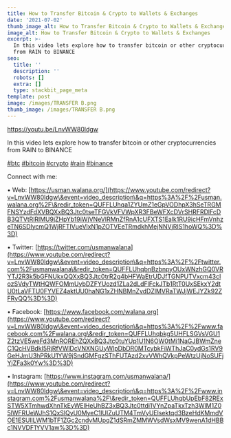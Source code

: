 ```yaml
---
title: How to Transfer Bitcoin & Crypto to Wallets & Exchanges
date: '2021-07-02'
thumb_image_alt: How to Transfer Bitcoin & Crypto to Wallets & Exchanges
image_alt: How to Transfer Bitcoin & Crypto to Wallets & Exchanges
excerpt: >-
  In this video lets explore how to transfer bitcoin or other cryptocurrencies
  from RAIN to BINANCE
seo:
  title: ''
  description: ''
  robots: []
  extra: []
  type: stackbit_page_meta
template: post
image: /images/TRANSFER B.png
thumb_image: /images/TRANSFER B.png
---
```

<https://youtu.be/LnvWW80ldgw>

In this video lets explore how to transfer bitcoin or other cryptocurrencies from RAIN to BINANCE

[#btc](https://www.youtube.com/hashtag/btc) [#bitcoin](https://www.youtube.com/hashtag/bitcoin) [#crypto](https://www.youtube.com/hashtag/crypto) [#rain](https://www.youtube.com/hashtag/rain) [#binance](https://www.youtube.com/hashtag/binance)

Connect with me:

• Web: [https://usman.walana.org/](https://www.youtube.com/redirect?v=LnvWW80ldgw\&event=video_description\&q=https%3A%2F%2Fusman.walana.org%2F\&redir_token=QUFFLUhqa1ZYUmZ1eGpVODhpX3hSeTRGMFNSYzdFdXVBQXxBQ3Jtc0tseTFGVkVFVWpXR3FBeWFXcDVrSHRFRDlFcDB3QTVtRlRlMU9jZHpYb19iWjVNeVlRMnZfRnA1cUFXTS1Ealk1RU9icHFmVnhzeTN6SDlycmQ1WjRFTlVueVlxN1pZOTVEeTRmdkhMejNNVjRIS1hoWQ%3D%3D)

• Twitter: [https://twitter.com/usmanwalana](https://www.youtube.com/redirect?v=LnvWW80ldgw\&event=video_description\&q=https%3A%2F%2Ftwitter.com%2Fusmanwalana\&redir_token=QUFFLUhqbnBzbnpyOUxWNzhGQ0VRYTJ2R3k5bGFNUkxQQXxBQ3Jtc0trR2g4bHFWaEtrUDJfTGNPUTVxcm43clozSVdyTWtHQWFOMmUybDZFYUozd1ZLa2dLdFlFckJTb1RtT0UxSEkxY2dtU0tLaVFTU0FYVEZ4aktUU0haNG1xZHNBMnZvdDZlMVRaTWJjWEJYZk92ZFRyQQ%3D%3D)

• Facebook: [https://www.facebook.com/walana.org](https://www.youtube.com/redirect?v=LnvWW80ldgw\&event=video_description\&q=https%3A%2F%2Fwww.facebook.com%2Fwalana.org\&redir_token=QUFFLUhqbkg5UHFLSGVsVGU1Z2tzVE5weFd3MnROREhZQXxBQ3Jtc0tuYUp1U1N6OW0tMi1NaGJBWmZneC1QcHVBdkI5RjRfVWlDcVNXNGUyWlpDbDR0MTcybkFiWThJaC0ydGs1RV9GeHJmU3hPRkU1YW9jSndGMFgzSThFUTAzd2xvVWhQVkpPeWtzUjNoSUFjYjZFa3k0Yw%3D%3D)

• Instagram: [https://www.instagram.com/usmanwalana/](https://www.youtube.com/redirect?v=LnvWW80ldgw\&event=video_description\&q=https%3A%2F%2Fwww.instagram.com%2Fusmanwalana%2F\&redir_token=QUFFLUhqbUpEbF82RExSTW5XTmhwdXhnTkEyWElHeUhBZ3xBQ3Jtc0ttdi1VYnZpaTkxTzh3WlM1Z05lWFRUeWJhS1QxSlQyU0MyeC1lUlZuUTM4TmVyUElsektqd3BzeHdKMmdVOE1ESUllLWM1bTF1ZGc2cndvMUpqZ1dSRmZMMWVsdWsxMV9wenA1dHBBc1NVVDF1YVV1aw%3D%3D)
